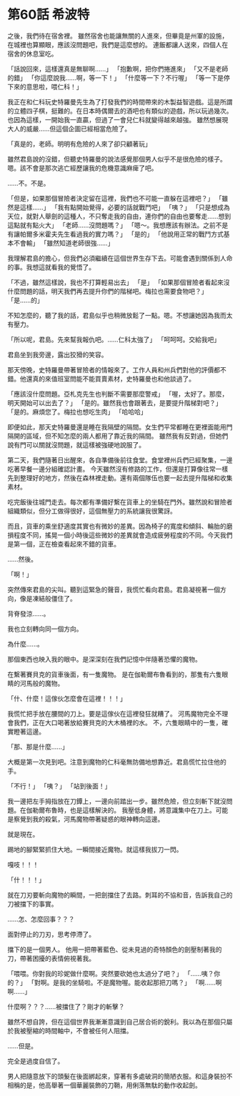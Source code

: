 # 第60話 希波特

之後，我們待在宿舍裡。
雖然宿舍也能讓無關的人進來，但畢竟是州軍的設施，在城裡也算顯眼，應該沒問題吧，我們是這麼想的。
連飯都讓人送來，四個人在宿舍的休息室吃。

「話說回來，這樣還真是無聊啊......」
「抱歉啊，把你們捲進來」
「又不是老師的錯」
「你這麼說我......啊，等一下！」
「什麼等一下？不行喔」
「等一下是停下來的意思啦，喂仁科！」

我正在和仁科玩史特羅曼先生為了打發我們的時間帶來的木製益智遊戲。這是所謂的立體四子棋，挺難的。在日本時偶爾去的酒吧也有類似的遊戲，所以玩過幾次。
也因為這樣，一開始我一直贏，但過了一會兒仁科就變得越來越強。
雖然想展現大人的威嚴......但這個企圖已經相當危險了。

「真是的，老師。明明有危險的人來了卻只顧著玩」

雖然君島說的沒錯，但聽史特羅曼的說法感覺那個男人似乎不是很危險的樣子。嗯。該不會是那次逃亡經歷讓我的危機意識麻痺了吧。

......不。不是。

「但是，如果那個冒險者決定留在這裡，我們也不可能一直躲在這裡吧？」
「雖然是這樣......」
「我有點開始覺得，必要的話就戰鬥吧」
「咦？」
「只是想成為天位，就對人舉劍的這種人，不只奪走我的自由，連你們的自由也要奪走......想到這點就有點火大」
「老師......沒問題嗎？」
「嗯～。我想應該有辦法。之前不是有讓帕爾多米霍夫先生看過我的實力嗎？」
「是的」
「他說用正常的戰鬥方式基本不會輸」
「雖然知道老師很強......」

我理解君島的擔心，但我們必須繼續在這個世界生存下去。可能會遇到關係到人命的事。我想這就看我的覺悟了。

「不過，雖然這樣說，我也不打算輕易出去」
「是」
「如果那個冒險者看起來沒什麼問題的話，明天我們再去提升你們的階梯吧。梅拉也需要食物吧？」
「是......的」

不知怎麼的，聽了我的話，君島似乎也稍微放鬆了一點。嗯。不想讓她因為我而太有壓力。 

「所以呢，君島。先來幫我報仇吧。......仁科太強了」
「呵呵呵。交給我吧」

君島坐到我旁邊，露出狡猾的笑容。

那天傍晚，史特羅曼帶著冒險者的情報來了。工作人員和州兵們對他的評價都不錯。他還真的來值班室問能不能買賣素材，史特羅曼也和他談過了。

「應該沒什麼問題。亞札克先生也判斷不需要那麼警戒」
「喔，太好了。那麼，明天開始可以出去了？」
「是的。雖然我也會跟著去，是要提升階梯對吧？」
「是的。麻煩您了。梅拉也想吃生肉」
「哈哈哈」

即便如此，那天史特羅曼還是睡在我隔壁的隔間。女生們平常都睡在更裡面能用門隔開的區域，但不知怎麼的兩人都用了靠近我的隔間。
雖然我有反對過，但她們說有門可以關就沒問題，就這樣被強硬地說服了。

第二天，我們隨著日出醒來，各自準備後前往食堂。食堂裡州兵們已經聚集，一邊吃著早餐一邊分組確認計畫。
今天雖然沒有修路的工作，但還是打算像往常一樣先到整理好的地方，然後在森林裡走動。還有兩個隊伍也要一起去提升階梯和收集素材。

吃完飯後往城門走去。每次都有準備好繫在貨車上的坐騎在門外。雖然說和冒險者組織類似，但分工做得很好，這個無壓力的系統讓我很驚訝。

而且，貨車的乘坐舒適度其實也有微妙的差異。因為椅子的寬度和傾斜、輪胎的磨損程度不同，搖晃一個小時後這些微妙的差異就會造成疲勞程度的不同。今天我們是第一個，正在檢查看起來不錯的貨車。

......然後。

「啊！」

突然傳來君島的尖叫。聽到這緊急的聲音，我慌忙看向君島。君島凝視著一個方向，像是凍結般僵住了。

背脊發涼......。

我也立刻轉向同一個方向。

為什麼......。

那個東西也映入我的眼中。是深深刻在我們記憶中伴隨著恐懼的魔物。

在繫著賽貝克的貨車後面，有一隻魔物。
是在伽勒爾布魯看到的，那隻有六隻眼睛的河馬般的魔物。

「什、什麼！這傢伙怎麼會在這裡！！！」

我慌忙把手放在腰間的刀上。要是這傢伙在這裡發狂就糟了。
河馬魔物完全不理會我們，正在大口喝著放給賽貝克的大木桶裡的水。
不，六隻眼睛中的一隻，確實瞪著這邊。

「那、那是什麼......」

大概是第一次見到吧。注意到魔物的仁科毫無防備地想靠近。君島慌忙拉住他的手。

「不行！」
「咦？」
「站到後面！」

我一邊把左手拇指放在刀鐔上，一邊向前踏出一步。雖然危險，但立刻斬下就沒問題。在伽勒爾布魯時，也是這樣解決的。
我壓低身體，將意識集中在刀上。可能是察覺到我的殺氣，河馬魔物帶著疑惑的眼神轉向這邊。

就是現在。

踢地的腳緊緊抓住大地。一瞬間接近魔物。就這樣我拔刀一閃。

嘎吱！！！

「什！！！」

就在刀刃要斬向魔物的瞬間，一把劍擋住了去路。刺耳的不協和音，告訴我自己的刀被擋下的事實。

......怎、怎麼回事？？？

面對停止的刀刃，思考停滯了。

擋下的是一個男人。
他用一把帶著藍色、從未見過的奇特顏色的劍壓制著我的刀，帶著困擾的表情俯視著我。

「喂喂。你對我的珍妮做什麼啊。突然要砍她也太過分了吧？」
「......咦？你的？」
「對啊。是我的坐騎啦。不是魔物喔。能收起那把刀嗎？」
「啊......啊啊......」

什麼啊？？？......被擋住了？剛才的斬擊？

雖然不想自誇，但在這個世界我漸漸意識到自己居合術的銳利。我以為在那個只屬於我被壓縮的時間軸中，不會被任何人阻擋。

......但是。

完全是過度自信了。

男人把隨意放下的頭髮在後面綁起來，穿著有多處破洞的簡陋衣服。和這身裝扮不相稱的是，他高舉著一個華麗裝飾的刀鞘，用俐落無駄的動作收起劍。